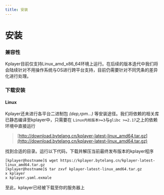 ```yaml
---
title: 安装
---
```


安装
===

### 兼容性
Kplayer目前仅支持Linux_amd_x86_64环境上运行。在后续的版本迭代中我们将会陆续针对不用操作系统与OS进行跨平台支持，目前仍需要针对不同凭条的差异化进行处理。

### 下载安装

#### Linux
Kplayer还未进行各平台二进制包 *(dep,rpm...)* 等安装途径。我们将依赖的相关库已静态编译至kplayer中，只需要在 `Linux内核版本>=3`与`glibc >=2.17`之上的依赖环境中直接运行

> [http://download.bytelang.cn/kplayer-latest-linux_amd64.tar.gz](http://download.bytelang.cn/kplayer-latest-linux_amd64.tar.gz)

找到合适的目录。运行以下代码，下载并解压当前最终发布版本的kplayer程序
```shell script
[kplayer@hostname]$ wget https://kplayer.bytelang.cn/kplayer-latest-linux_amd64.tar.gz
[kplayer@hostname]$ tar zxvf kplayer-latest-linux_amd64.tar.gz
x kplayer
x kplayer.yaml.exmale
```

至此，kplayer已经被下载至你的服务器上
